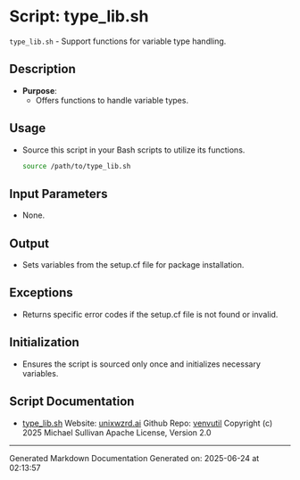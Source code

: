 # Script: type_lib.sh
`type_lib.sh` - Support functions for variable type handling.
## Description
- **Purpose**:
  - Offers functions to handle variable types.
## Usage
  - Source this script in your Bash scripts to utilize its functions.
    ```bash
    source /path/to/type_lib.sh
    ```
## Input Parameters
  - None.
## Output
  - Sets variables from the setup.cf file for package installation.
## Exceptions
  - Returns specific error codes if the setup.cf file is not found or invalid.
## Initialization
  - Ensures the script is sourced only once and initializes necessary variables.



## Script Documentation

* [type_lib.sh](../type_lib_sh.md)
Website: [unixwzrd.ai](https://unixwzrd.ai)
Github Repo: [venvutil](https://github.com/unixwzrd/venvutil)
Copyright (c) 2025 Michael Sullivan
Apache License, Version 2.0

---

Generated Markdown Documentation
Generated on: 2025-06-24 at 02:13:57

